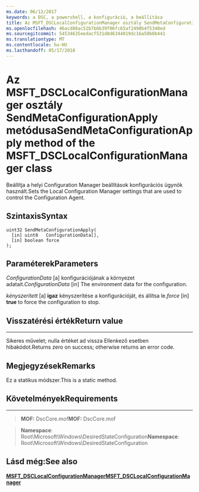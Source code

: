 ```yaml
---
ms.date: 06/12/2017
keywords: a DSC, a powershell, a konfiguráció, a beállítása
title: Az MSFT_DSCLocalConfigurationManager osztály SendMetaConfigurationApply metódusa
ms.openlocfilehash: 46acd86ac52b7b6b39f06fc65af2498b4f5348ed
ms.sourcegitcommit: 54534635eedacf531d8d6344019dc16a50b8b441
ms.translationtype: MT
ms.contentlocale: hu-HU
ms.lasthandoff: 05/17/2018
---
```

# <a name="sendmetaconfigurationapply-method-of-the-msftdsclocalconfigurationmanager-class"></a><span data-ttu-id="1b267-103">Az MSFT_DSCLocalConfigurationManager osztály SendMetaConfigurationApply metódusa</span><span class="sxs-lookup"><span data-stu-id="1b267-103">SendMetaConfigurationApply method of the MSFT_DSCLocalConfigurationManager class</span></span>

<span data-ttu-id="1b267-104">Beállítja a helyi Configuration Manager beállítások konfigurációs ügynök használt.</span><span class="sxs-lookup"><span data-stu-id="1b267-104">Sets the Local Configuration Manager settings that are used to control the Configuration Agent.</span></span>

<a name="syntax"></a><span data-ttu-id="1b267-105">Szintaxis</span><span class="sxs-lookup"><span data-stu-id="1b267-105">Syntax</span></span>
------

```mof
uint32 SendMetaConfigurationApply(
  [in] uint8   ConfigurationData[],
  [in] boolean force
);
```

<a name="parameters"></a><span data-ttu-id="1b267-106">Paraméterek</span><span class="sxs-lookup"><span data-stu-id="1b267-106">Parameters</span></span>
----------

<span data-ttu-id="1b267-107">*ConfigurationData* \[a\] konfigurációjának a környezet adatait.</span><span class="sxs-lookup"><span data-stu-id="1b267-107">*ConfigurationData* \[in\] The environment data for the configuration.</span></span>

<span data-ttu-id="1b267-108">*kényszerített* \[a\] **igaz** kényszerítése a konfigurációját, és állítsa le.</span><span class="sxs-lookup"><span data-stu-id="1b267-108">*force* \[in\] **true** to force the configuration to stop.</span></span>

## <a name="return-value"></a><span data-ttu-id="1b267-109">Visszatérési érték</span><span class="sxs-lookup"><span data-stu-id="1b267-109">Return value</span></span>
------------

<span data-ttu-id="1b267-110">Sikeres művelet; nulla értéket ad vissza Ellenkező esetben hibakódot.</span><span class="sxs-lookup"><span data-stu-id="1b267-110">Returns zero on success; otherwise returns an error code.</span></span>

## <a name="remarks"></a><span data-ttu-id="1b267-111">Megjegyzések</span><span class="sxs-lookup"><span data-stu-id="1b267-111">Remarks</span></span>

<span data-ttu-id="1b267-112">Ez a statikus módszer.</span><span class="sxs-lookup"><span data-stu-id="1b267-112">This is a static method.</span></span>

## <a name="requirements"></a><span data-ttu-id="1b267-113">Követelmények</span><span class="sxs-lookup"><span data-stu-id="1b267-113">Requirements</span></span>
------------
><span data-ttu-id="1b267-114">**MOF:** DscCore.mof</span><span class="sxs-lookup"><span data-stu-id="1b267-114">**MOF:** DscCore.mof</span></span>

><span data-ttu-id="1b267-115">**Namespace**: Root\Microsoft\Windows\DesiredStateConfiguration</span><span class="sxs-lookup"><span data-stu-id="1b267-115">**Namespace**: Root\Microsoft\Windows\DesiredStateConfiguration</span></span>


## <a name="see-also"></a><span data-ttu-id="1b267-116">Lásd még:</span><span class="sxs-lookup"><span data-stu-id="1b267-116">See also</span></span>


[<span data-ttu-id="1b267-117">**MSFT_DSCLocalConfigurationManager**</span><span class="sxs-lookup"><span data-stu-id="1b267-117">**MSFT_DSCLocalConfigurationManager**</span></span>](msft-dsclocalconfigurationmanager.md)